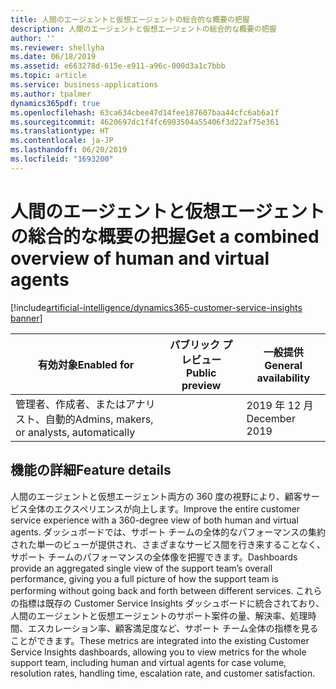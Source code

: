 ```yaml
---
title: 人間のエージェントと仮想エージェントの総合的な概要の把握
description: 人間のエージェントと仮想エージェントの総合的な概要の把握
author: ''
ms.reviewer: shellyha
ms.date: 06/18/2019
ms.assetid: e663278d-615e-e911-a96c-000d3a1c7bbb
ms.topic: article
ms.service: business-applications
ms.author: tpalmer
dynamics365pdf: true
ms.openlocfilehash: 63ca634cbee47d14fee187607baa44cfc6ab6a1f
ms.sourcegitcommit: 4620697dc1f4fc6903504a55406f3d22af75e361
ms.translationtype: HT
ms.contentlocale: ja-JP
ms.lasthandoff: 06/20/2019
ms.locfileid: "1693200"
---
```

# <a name="get-a-combined-overview-of-human-and-virtual-agents"></a><span data-ttu-id="bacae-103">人間のエージェントと仮想エージェントの総合的な概要の把握</span><span class="sxs-lookup"><span data-stu-id="bacae-103">Get a combined overview of human and virtual agents</span></span>
[!include[artificial-intelligence/dynamics365-customer-service-insights banner](../includes/artificial-intelligence/dynamics365-customer-service-insights.md)]

| <span data-ttu-id="bacae-104">有効対象</span><span class="sxs-lookup"><span data-stu-id="bacae-104">Enabled for</span></span>    |  <span data-ttu-id="bacae-105">パブリック プレビュー</span><span class="sxs-lookup"><span data-stu-id="bacae-105">Public preview</span></span> | <span data-ttu-id="bacae-106">一般提供</span><span class="sxs-lookup"><span data-stu-id="bacae-106">General availability</span></span> | 
| ---------- | ---------- |---------- |
|<span data-ttu-id="bacae-107">管理者、作成者、またはアナリスト、自動的</span><span class="sxs-lookup"><span data-stu-id="bacae-107">Admins, makers, or analysts, automatically</span></span>|| <span data-ttu-id="bacae-108">2019 年 12 月</span><span class="sxs-lookup"><span data-stu-id="bacae-108">December 2019</span></span>|






## <a name="feature-details"></a><span data-ttu-id="bacae-109">機能の詳細</span><span class="sxs-lookup"><span data-stu-id="bacae-109">Feature details</span></span>
<!--feature detail start -->
<span data-ttu-id="bacae-110">人間のエージェントと仮想エージェント両方の 360 度の視野により、顧客サービス全体のエクスペリエンスが向上します。</span><span class="sxs-lookup"><span data-stu-id="bacae-110">Improve the entire customer service experience with a 360-degree view of both human and virtual agents.</span></span> <span data-ttu-id="bacae-111">ダッシュボードでは、サポート チームの全体的なパフォーマンスの集約された単一のビューが提供され、さまざまなサービス間を行き来することなく、サポート チームのパフォーマンスの全体像を把握できます。</span><span class="sxs-lookup"><span data-stu-id="bacae-111">Dashboards provide an aggregated single view of the support team’s overall performance, giving you a full picture of how the support team is performing without going back and forth between different services.</span></span> <span data-ttu-id="bacae-112">これらの指標は既存の Customer Service Insights ダッシュボードに統合されており、人間のエージェントと仮想エージェントのサポート案件の量、解決率、処理時間、エスカレーション率、顧客満足度など、サポート チーム全体の指標を見ることができます。</span><span class="sxs-lookup"><span data-stu-id="bacae-112">These metrics are integrated into the existing Customer Service Insights dashboards, allowing you to view metrics for the whole support team, including human and virtual agents for case volume, resolution rates, handling time, escalation rate, and customer satisfaction.</span></span>
<!--feature detail end -->










